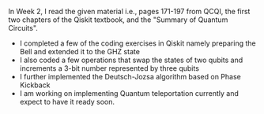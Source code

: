 In Week 2, I read the given material i.e., pages 171-197 from QCQI, the first two chapters of the Qiskit textbook, and the  "Summary of Quantum Circuits".
- I completed a few of the coding exercises in Qiskit namely preparing the Bell and extended it to the GHZ state
- I also coded a few operations that swap the states of two qubits and increments a 3-bit number represented by three qubits 
- I further implemented the Deutsch-Jozsa algorithm based on Phase Kickback
- I am working on implementing Quantum teleportation currently and expect to have it ready soon.
